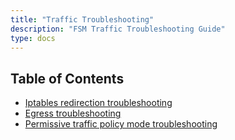 ```yaml
---
title: "Traffic Troubleshooting"
description: "FSM Traffic Troubleshooting Guide"
type: docs
---
```


## Table of Contents
- [Iptables redirection troubleshooting](/guides/traffic_management/troubleshooting/iptables_redirection)
- [Egress troubleshooting](/guides/traffic_management/troubleshooting/egress)
- [Permissive traffic policy mode troubleshooting](/guides/traffic_management/troubleshooting/permissive_traffic_policy_mode)
